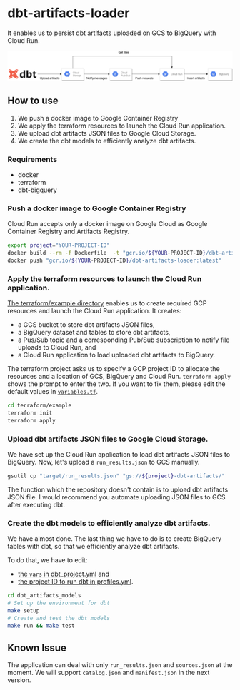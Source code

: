 # dbt-artifacts-loader
It enables us to persist dbt artifacts uploaded on GCS to BigQuery with Cloud Run.

![Overview](./docs/images/overview.png)

## How to use
1. We push a docker image to Google Container Registry
2. We apply the terraform resources to launch the Cloud Run application.
3. We upload dbt artifacts JSON files to Google Cloud Storage.
4. We create the dbt models to efficiently analyze dbt artifacts.

### Requirements
- docker
- terraform
- dbt-bigquery

### Push a docker image to Google Container Registry
Cloud Run accepts only a docker image on Google Cloud as Google Container Registry and Artifacts Registry.

```bash
export project="YOUR-PROJECT-ID"
docker build --rm -f Dockerfile  -t "gcr.io/${YOUR-PROJECT-ID}/dbt-artifacts-loader:latest" .
docker push "gcr.io/${YOUR-PROJECT-ID}/dbt-artifacts-loader:latest"
```

### Apply the terraform resources to launch the Cloud Run application.
[The terraform/example directory](./terraform/example) enables us to create required GCP resources and launch the Cloud Run application.
It creates:
- a GCS bucket to store dbt artifacts JSON files,
- a BigQuery dataset and tables to store dbt artifacts,
- a Pus/Sub topic and a corresponding Pub/Sub subscription to notify file uploads to Cloud Run, and
- a Cloud Run application to load uploaded dbt artifacts to BigQuery.

The terraform project asks us to specify a GCP project ID to allocate the resources and a location of GCS, BigQuery and Cloud Run.
`terraform apply` shows the prompt to enter the two.
If you want to fix them, please edit the default values in [`variables.tf`](./terraform/example/variables.tf).

```bash
cd terraform/example
terraform init
terraform apply
```

### Upload dbt artifacts JSON files to Google Cloud Storage.
We have set up the Cloud Run application to load dbt artifacts JSON files to BigQuery.
Now, let's upload a `run_results.json` to GCS manually.

```bash
gsutil cp "target/run_results.json" "gs://${project}-dbt-artifacts/"
```
The function which the repository doesn't contain is to upload dbt artifacts JSON file.
I would recommend you automate uploading JSON files to GCS after executing dbt.

### Create the dbt models to efficiently analyze dbt artifacts.
We have almost done.
The last thing we have to do is to create BigQuery tables with dbt, so that we efficiently analyze dbt artifacts.

To do that, we have to edit:
- [the `vars` in dbt_project.yml](./dbt_artifacts_models/dbt_project.yml) and
- [the project ID to run dbt in profiles.yml](./dbt_artifacts_models/profiles/profiles.yml).

```bash
cd dbt_artifacts_models
# Set up the environment for dbt
make setup
# Create and test the dbt models
make run && make test
```

## Known Issue
The application can deal with only `run_results.json` and `sources.json` at the moment.
We will support `catalog.json` and `manifest.json` in the next version.
